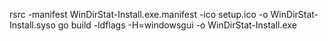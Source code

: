 rsrc -manifest WinDirStat-Install.exe.manifest -ico setup.ico -o WinDirStat-Install.syso
go build -ldflags -H=windowsgui -o WinDirStat-Install.exe
